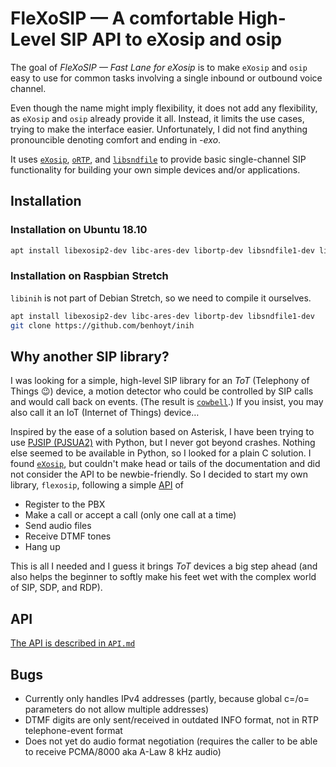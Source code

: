 # FleXoSIP — A comfortable High-Level SIP API to eXosip and osip

The goal of *FleXoSIP — Fast Lane for eXosip* is to make `eXosip` and 
`osip` easy to use for common tasks involving a single inbound or 
outbound voice channel.

Even though the name might imply flexibility, it does not add any
flexibility, as `eXosip` and `osip` already provide it all.
Instead, it limits the use cases, trying to make the interface
easier. Unfortunately, I did not find anything pronouncible
denoting comfort and ending in *-exo*.

It uses [`eXosip`](http://www.antisip.com/doc/exosip2),
[`oRTP`](http://www.linphone.org/docs/ortp/), and
[`libsndfile`](http://www.mega-nerd.com/libsndfile/) to provide
basic single-channel SIP functionality for building your own simple
devices and/or applications.

## Installation

### Installation on Ubuntu 18.10

```sh
apt install libexosip2-dev libc-ares-dev libortp-dev libsndfile1-dev libinih-dev
```

### Installation on Raspbian Stretch

`libinih` is not part of Debian Stretch, so we need to compile it ourselves.

```sh
apt install libexosip2-dev libc-ares-dev libortp-dev libsndfile1-dev
git clone https://github.com/benhoyt/inih
```

## Why another SIP library?

I was looking for a simple, high-level SIP library for an *ToT* 
(Telephony of Things 😉) device, a motion detector who could be 
controlled by SIP calls and would call back on events. (The result is 
[`cowbell`](https://github.com/MarcelWaldvogel/cowbell).) If you 
insist, you may also call it an IoT (Internet of Things) device…

Inspired by the ease of a solution based on Asterisk, I have been 
trying to use [PJSIP (PJSUA2)](https://www.pjsip.org/) with Python, but 
I never got beyond crashes. Nothing else seemed to be available in 
Python, so I looked for a plain C solution. I found 
[`eXosip`](https://www.antisip.com/eXosip2-toolkit), but couldn't make 
head or tails of the documentation and did not consider the API to be 
newbie-friendly. So I decided to start my own library, `flexosip`, 
following a simple [API](./API.md) of

- Register to the PBX
- Make a call or accept a call (only one call at a time)
- Send audio files
- Receive DTMF tones
- Hang up

This is all I needed and I guess it brings *ToT* devices a big step 
ahead (and also helps the beginner to softly make his feet wet with the 
complex world of SIP, SDP, and RDP).

## API

[The API is described in `API.md`](./API.md)

## Bugs

- Currently only handles IPv4 addresses (partly, because global c=/o= parameters do not allow multiple addresses)
- DTMF digits are only sent/received in outdated INFO format, not in RTP telephone-event format
- Does not yet do audio format negotiation (requires the caller to be able to receive PCMA/8000 aka A-Law 8 kHz audio)
